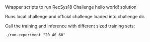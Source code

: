 Wrapper scripts to run RecSys18 Challenge hello world! solution

Runs local challenge and official challenge loaded into challenge dir.

Call the training and inference with different sized training sets:

    ./run-experiment "20 40 60"
